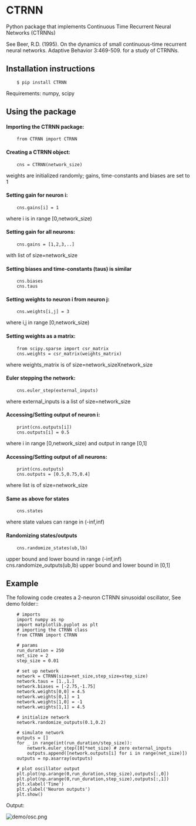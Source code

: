 CTRNN
=========================
Python package that implements Continuous Time Recurrent Neural Networks (CTRNNs)

See Beer, R.D. (1995). On the dynamics of small continuous-time recurrent neural networks. Adaptive Behavior 3:469-509. for a study of CTRNNs. 

Installation instructions
-------------------------
        $ pip install CTRNN

  Requirements: numpy, scipy
  
Using the package
------------------
#### Importing the CTRNN package: 
        from CTRNN import CTRNN
#### Creating a CTRNN object: 
        cns = CTRNN(network_size) 
  weights are initialized randomly; gains, time-constants and biases are set to 1
#### Setting gain for neuron i: 
        cns.gains[i] = 1 
  where i is in range [0,network_size)
#### Setting gain for all neurons: 
        cns.gains = [1,2,3,..] 
  with list of size=network_size
#### Setting biases and time-constants (taus) is similar
        cns.biases
        cns.taus
#### Setting weights to neuron i from neuron j: 
        cns.weights[i,j] = 3 
  where i,j in range [0,network_size)
#### Setting weights as a matrix: 
        from scipy.sparse import csr_matrix
        cns.weights = csr_matrix(weights_matrix) 
  where weights_matrix is of size=network_sizeXnetwork_size
#### Euler stepping the network:
        cns.euler_step(external_inputs)
  where external_inputs is a list of size=network_size
#### Accessing/Setting output of neuron i:
        print(cns.outputs[i]) 
        cns.outputs[i] = 0.5
  where i in range [0,network_size) and output in range [0,1]
#### Accessing/Setting output of all neurons:
        print(cns.outputs)
        cns.outputs = [0.5,0.75,0.4]
  where list is of size=network_size
#### Same as above for states
        cns.states
  where state values can range in (-inf,inf)
#### Randomizing states/outputs
        cns.randomize_states(ub,lb) 
  upper bound and lower bound in range (-inf,inf)
        cns.randomize_outputs(ub,lb) 
  upper bound and lower bound in [0,1]

Example
-------

The following code creates a 2-neuron CTRNN sinusoidal oscillator, See demo folder:: 

        # imports
        import numpy as np
        import matplotlib.pyplot as plt
        # importing the CTRNN class
        from CTRNN import CTRNN

        # params
        run_duration = 250
        net_size = 2
        step_size = 0.01

        # set up network
        network = CTRNN(size=net_size,step_size=step_size)
        network.taus = [1.,1.]
        network.biases = [-2.75,-1.75]
        network.weights[0,0] = 4.5
        network.weights[0,1] = 1
        network.weights[1,0] = -1
        network.weights[1,1] = 4.5

        # initialize network
        network.randomize_outputs(0.1,0.2)

        # simulate network
        outputs = []
        for _ in range(int(run_duration/step_size)):
            network.euler_step([0]*net_size) # zero external_inputs
            outputs.append([network.outputs[i] for i in range(net_size)])
        outputs = np.asarray(outputs)

        # plot oscillator output
        plt.plot(np.arange(0,run_duration,step_size),outputs[:,0])
        plt.plot(np.arange(0,run_duration,step_size),outputs[:,1])
        plt.xlabel('Time')
        plt.ylabel('Neuron outputs')
        plt.show()

Output:

![demo/osc.png][osc_output]

[osc_output]: https://raw.githubusercontent.com/madvn/CTRNN/master/demo/osc.png

